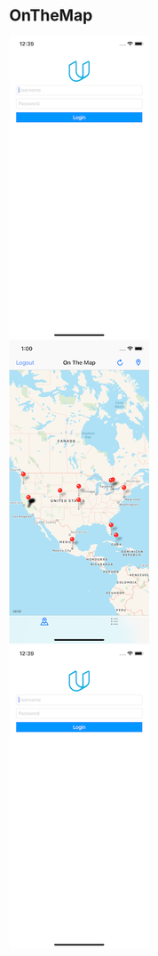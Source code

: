 # OnTheMap

![Login](https://github.com/david-p-lang/OnTheMap/blob/master/images/ScreenShot1.png)
![MapAnnotations](https://github.com/david-p-lang/OnTheMap/blob/master/images/ScreenShot2.png)
![MapAnnotations](https://github.com/david-p-lang/OnTheMap/blob/master/images/ScreenShot1.png)
